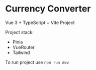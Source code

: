 # Currency Converter
Vue 3 + TypeScript + Vite Project

Project stack:
- Pinia
- VueRouter
- Tailwind

To run project use `npm run dev`

